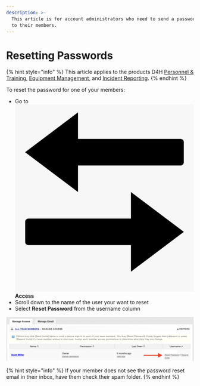 ```yaml
---
description: >-
  This article is for account administrators who need to send a password reset
  to their members.
---
```


# Resetting Passwords

{% hint style="info" %}
This article applies to the products D4H [Personnel & Training](../personnel-and-training/getting-started.md), [Equipment Management](../equipment-management/getting-started.md), and [Incident Reporting](../incident-reporting/getting-started.md). 
{% endhint %}

To reset the password for one of your members:

* Go to ![](../.gitbook/assets/access.png) **Access** 
* Scroll down to the name of the user your want to reset
* Select **Reset Password** from the username column 

![](../.gitbook/assets/screen-shot-2021-09-10-at-8.48.41-pm.png)

{% hint style="info" %}
If your member does not see the password reset email in their inbox, have them check their spam folder. 
{% endhint %}



